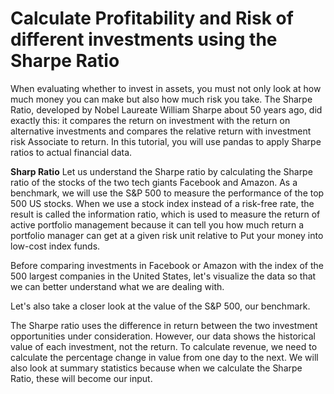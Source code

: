 # Calculate Profitability and Risk of different investments using the Sharpe Ratio 
When evaluating whether to invest in assets, you must not only look at how much money you can make but also how much risk you take. The Sharpe Ratio, developed by Nobel Laureate William Sharpe about 50 years ago, did exactly this: it compares the return on investment with the return on alternative investments and compares the relative return with investment risk Associate to return. In this tutorial, you will use pandas to apply Sharpe ratios to actual financial data.

**Sharp Ratio**
Let us understand the Sharpe ratio by calculating the Sharpe ratio of the stocks of the two tech giants Facebook and Amazon. As a benchmark, we will use the S&P 500 to measure the performance of the top 500 US stocks. When we use a stock index instead of a risk-free rate, the result is called the information ratio, which is used to measure the return of active portfolio management because it can tell you how much return a portfolio manager can get at a given risk unit relative to Put your money into low-cost index funds.

Before comparing investments in Facebook or Amazon with the index of the 500 largest companies in the United States, let's visualize the data so that we can better understand what we are dealing with.


Let's also take a closer look at the value of the S&P 500, our benchmark.


The Sharpe ratio uses the difference in return between the two investment opportunities under consideration.
However, our data shows the historical value of each investment, not the return. To calculate revenue, we need to calculate the percentage change in value from one day to the next. We will also look at summary statistics because when we calculate the Sharpe Ratio, these will become our input.

